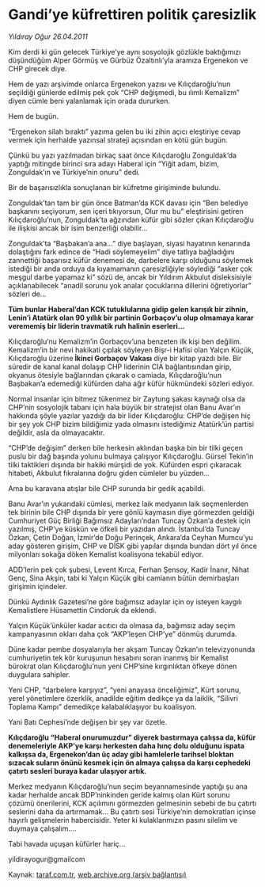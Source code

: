 # Gandi’ye küfrettiren politik çaresizlik

*Yıldıray Oğur 26.04.2011*

<div class="yazi"><p>Kim derdi ki gün gelecek Türkiye’ye aynı sosyolojik gözlükle baktığımızı düşündüğüm Alper Görmüş ve Gürbüz Özaltınlı’yla aramıza Ergenekon ve CHP girecek diye.</p>
<p>Hem de yazı arşivimde onlarca Ergenekon yazısı ve Kılıçdaroğlu’nun seçildiği günlerde edilmiş pek çok “CHP değişmedi, bu ılımlı Kemalizm” diyen cümle beni yalanlamak için orada dururken.</p>
<p>Hem de bugün.</p>
<p>“Ergenekon silah bıraktı” yazıma gelen bu iki zihin açıcı eleştiriye cevap vermek için herhalde yazınsal strateji açısından en kötü gün bugün.</p>
<p>Çünkü bu yazı yazılmadan birkaç saat önce Kılıçdaroğlu Zonguldak’da yaptığı mitingde birinci sıra adayı Haberal için “Yiğit adam, bizim, Zonguldak’ın ve Türkiye’nin onuru” dedi.</p>
<p>Bir de başarısızlıkla sonuçlanan bir küfretme girişiminde bulundu.</p>
<p>Zonguldak’tan tam bir gün önce Batman’da KCK davası için “Ben belediye başkanını seçiyorum, sen içeri tıkıyorsun, Olur mu bu” eleştirisini getiren Kılıçdaroğlu’nun, Zonguldak’ta ağzından küfür gibi sözler çıkan Kılıçdaroğlu ile ilişkisi ancak bir isim benzerliği olabilir...</p>
<p>Zonguldak’ta “Başbakan’a ana...” diye başlayan, siyasi hayatının kenarında dolaştığını fark edince de “Hadi söylemeyelim” diye tatlıya bağladığını zannettiği başarısız küfür denemesi de, darbelere karşı olduğunu söylemek istediği bir anda orduya da kıyamamanın çaresizliğiyle söylediği “asker çok meşgul darbe yapamaz ki” sözü de, ancak bir Yıldırım Akbulut disleksisiyle açıklanabilecek “anadil sorunu yok analar çocuklarına dillerini öğretiyorlar” sözleri de...</p>
<p><strong>Tüm bunlar Haberal’dan KCK tutuklularına gidip gelen karışık bir zihnin, Lenin’i Atatürk olan 90 yıllık bir partinin Gorbaçov’u olup olmamaya karar verememiş bir liderin travmatik ruh halinin eserleri...</strong></p>
<p>Kılıçdaroğlu’nu Kemalizm’in Gorbaçov’una benzeten ilk kişi ben değilim. Kemalizm’in bir nevi hakikati çıplak söyleyen Bişr-i Hafisi olan Yalçın Küçük, Kılıçdaroğlu üzerine<strong> İkinci Gorbaçov Vakası</strong> diye bir kitap yazdı bile. Bir süredir de kanal kanal dolaşıp CHP liderinin CIA bağlantısından girip, okyanus ötesiyle bağlarından çıkarak o camiada, Kılıçdaroğlu’nun Başbakan’a edemediği küfürden daha ağır küfür hükmündeki sözleri ediyor.</p>
<p>Normal insanlar için bitmez tükenmez bir Zaytung şakası kaynağı olsa da CHP’nin sosyolojik tabanı için hala büyük bir stratejist olan Banu Avar’ın hakkında şöyle yazılar yazdığı da bir lider Kılıçdaroğlu: CHP’de değişen hiç bir şey yok CHP bizim bildiğimiz yada olmasını istediğimiz Atatürk’ün partisi değildir, asla da olmayacaktır.</p>
<p>“CHP’de değişim” derken bile herkesin aklından başka bin bir tilki geçen puslu bir dağ başında yolunu bulmaya çalışıyor Kılıçdaroğlu. Gürsel Tekin’in tilki taktikleri dışında bir hakiki mürşidi de yok. Küfürden espri çıkaracak hitabeti, Akbulut fıkralarına doğru giden cümleler bu yüzden...</p>
<p>Ama bu karavana atışlar bile CHP surunda bir gedik açabildi.</p>
<p>Banu Avar’ın yukarıdaki cümlesi, merkez laik medyanın laik seçmenlerden tek birinin bile CHP dışında bir yere gönlü kaymasın diye görmezden geldiği Cumhuriyet Güç Birliği Bağımsız Adayları’ndan Tuncay Özkan’a destek için yazılmış, CHP’ye küskün ve öfkeli bir yazıdan alındı. İstanbul’da Tuncay Özkan, Çetin Doğan, İzmir’de Doğu Perinçek, Ankara’da Ceyhan Mumcu’yu aday gösteren girişim, CHP ve DİSK gibi yapılar dışında bundan dört yıl önce milyonları sokağa döken Kemalist koalisyona tekabül ediyor.</p>
<p>ADD’lerin pek çok şubesi, Levent Kırca, Ferhan Şensoy, Kadir İnanır, Nihat Genç, Sina Akşin, tabi ki Yalçın Küçük gibi camianın bütün demirbaşları girişimin içindeler.</p>
<p>Dünkü Aydınlık Gazetesi’ne göre bağımsız adaylar için oy isteyen kaygılı Kemalistlere Hüsamettin Cindoruk da eklendi.</p>
<p>Yalçın Küçük’ünküler kadar acıtıcı da olmasa da, bağımsız aday seçim kampanyasının okları daha çok “AKP’leşen CHP’ye” dönmüş durumda.</p>
<p>Düne kadar pembe dosyalarıyla her akşam Tuncay Özkan’ın televizyonunda cumhuriyetin tek kör kuruşunun hesabını soran inanmış bir Kemalist bürokrat olan Kılıçdaroğlu’nun yeni CHP’sine kırgınlıktan öfkeye dönen duygulara sahipler.</p>
<p>Yeni CHP, “darbelere karşıyız”, “yeni anayasa önceliğimiz”, Kürt sorunu, yerel yönetimlere özerklik, anadilde eğitim dedikçe ya da laiklik, “Silivri Toplama Kampı” demedikçe kalabalıklaşıyor bu koalisyon.</p>
<p>Yani Batı Cephesi’nde değişen bir şey var özetle.</p>
<p><strong>Kılıçdaroğlu “Haberal onurumuzdur” diyerek bastırmaya çalışsa da, küfür denemeleriyle AKP’ye karşı herkesten daha hınç dolu olduğunu ispata kalkışsa da, Ergenekon’dan üç aday gibi hamlelerle tarihsel bloktan sızacak suların önünü kesmek için ön almaya çalışsa da karşı cephedeki çatırtı sesleri buraya kadar ulaşıyor artık.</strong></p>
<p>Merkez medyanın Kılıçdaroğlu’nun seçim beyannamesinde yaptığı şu ana kadar herhalde ancak BDP’ninkinden geride kalmış olan Kürt sorunu çözümü önerilerini, KCK açılımını görmezden gelmesinin sebebi de bu çatırtı seslerini daha da artırmamak... Bu çatırtı sesi Türkiye’nin demokratları içinse hayırlı gelişmelerin habercisidir. Yeter ki kulaklarımızın pasını silelim ve duymaya çalışalım....</p>
<p>Tabi havada uçuşan küfürler hariç...</p>
<p>yildirayogur@gmailcom</p>
</div>

Kaynak: [taraf.com.tr](http://www.taraf.com.tr/yildiray-ogur/makale-gandi-ye-kufrettiren-politik-caresizlik.htm), [web.archive.org (arşiv bağlantısı)](http://web.archive.org/web/20130709170429/http://www.taraf.com.tr/yildiray-ogur/makale-gandi-ye-kufrettiren-politik-caresizlik.htm)

